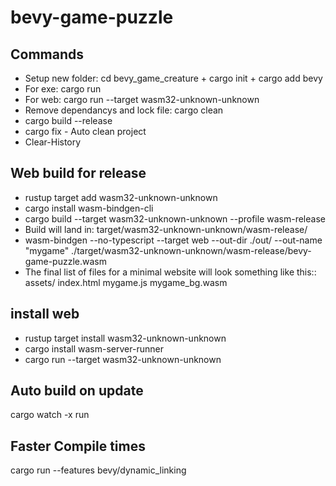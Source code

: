 # bevy-game-puzzle 

## Commands
 * Setup new folder: cd bevy_game_creature + cargo init + cargo add bevy
 * For exe: cargo run
 * For web: cargo run --target wasm32-unknown-unknown 
 * Remove dependancys and lock file: cargo clean
 * cargo build --release
 * cargo fix  - Auto clean project
 * Clear-History

## Web build for release
 * rustup target add wasm32-unknown-unknown
 * cargo install wasm-bindgen-cli
 * cargo build --target wasm32-unknown-unknown --profile wasm-release
 * Build will land in: target/wasm32-unknown-unknown/wasm-release/
 * wasm-bindgen --no-typescript --target web --out-dir ./out/ --out-name "mygame" ./target/wasm32-unknown-unknown/wasm-release/bevy-game-puzzle.wasm
 * The final list of files for a minimal website will look something like this:: assets/ index.html mygame.js mygame_bg.wasm

## install web
 * rustup target install wasm32-unknown-unknown
 * cargo install wasm-server-runner
 * cargo run --target wasm32-unknown-unknown

## Auto build on update
cargo watch -x run

## Faster Compile times
cargo run --features bevy/dynamic_linking